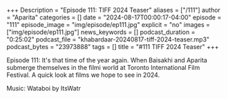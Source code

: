 +++
Description = "Episode 111: TIFF 2024 Teaser"
aliases = ["/111"]
author = "Aparita"
categories = []
date = "2024-08-17T00:00:17-04:00"
episode = "111"
episode_image = "img/episode/ep111.jpg"
explicit = "no"
images = ["img/episode/ep111.jpg"]
news_keywords = []
podcast_duration = "0:25:02"
podcast_file = "khabardaar-20240817-tiff-2024-teaser.mp3"
podcast_bytes = "23973888"
tags = []
title = "#111 TIFF 2024 Teaser"
+++

Episode 111: It's that time of the year again. When Baisakhi and Aparita submerge themselves in the filmi world at Toronto International Film Festival. A quick look at films we hope to see in 2024.

Music: Wataboi by ItsWatr